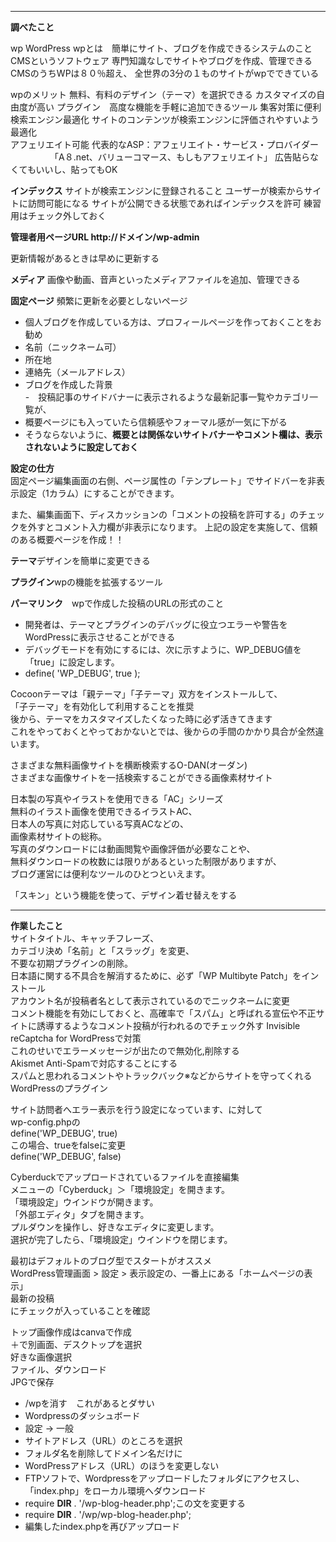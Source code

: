 ***
**調べたこと**

wp WordPress
wpとは　簡単にサイト、ブログを作成できるシステムのこと
CMSというソフトウェア
専門知識なしでサイトやブログを作成、管理できる
CMSのうちWPは８０％超え、
全世界の3分の１ものサイトがwpでできている

wpのメリット
無料、有料のデザイン（テーマ）を選択できる
カスタマイズの自由度が高い
プラグイン　高度な機能を手軽に追加できるツール
集客対策に便利　検索エンジン最適化 サイトのコンテンツが検索エンジンに評価されやすいよう最適化  
アフェリエイト可能
代表的なASP：アフェリエイト・サービス・プロバイダー
　　　　　「A８.net、バリューコマース、もしもアフェリエイト」
広告貼らなくてもいいし、貼ってもOK

**インデックス** サイトが検索エンジンに登録されること
ユーザーが検索からサイトに訪問可能になる
サイトが公開できる状態であればインデックスを許可
練習用はチェック外しておく

**管理者用ページURL http://ドメイン/wp-admin**

更新情報があるときは早めに更新する

**メディア** 画像や動画、音声といったメディアファイルを追加、管理できる

**固定ページ** 頻繁に更新を必要としないページ

- 個人ブログを作成している方は、プロフィールページを作っておくことをお勧め
- 名前（ニックネーム可）  
- 所在地  
- 連絡先（メールアドレス）  
- ブログを作成した背景  
-　投稿記事のサイドバナーに表示されるような最新記事一覧やカテゴリ一覧が、  
- 概要ページにも入っていたら信頼感やフォーマル感が一気に下がる  
- そうならないように、**概要とは関係ないサイトバナーやコメント欄は、表示されないように設定しておく**  

**設定の仕方**  
固定ページ編集画面の右側、ページ属性の「テンプレート」でサイドバーを非表示設定（1カラム）にすることができます。

また、編集画面下、ディスカッションの「コメントの投稿を許可する」のチェックを外すとコメント入力欄が非表示になります。
上記の設定を実施して、信頼のある概要ページを作成！！

**テーマ**デザインを簡単に変更できる

**プラグイン**wpの機能を拡張するツール　　　

**パーマリンク**　wpで作成した投稿のURLの形式のこと


- 開発者は、テーマとプラグインのデバッグに役立つエラーや警告をWordPressに表示させることができる
- デバッグモードを有効にするには、次に示すように、WP_DEBUG値を「true」に設定します。
- define( 'WP_DEBUG', true );

Cocoonテーマは「親テーマ」「子テーマ」双方をインストールして、  
「子テーマ」を有効化して利用することを推奨  
後から、テーマをカスタマイズしたくなった時に必ず活きてきます  
これをやっておくとやっておかないとでは、後からの手間のかかり具合が全然違います。   

さまざまな無料画像サイトを横断検索するO-DAN(オーダン)  
さまざまな画像サイトを一括検索することができる画像素材サイト  

日本製の写真やイラストを使用できる「AC」シリーズ  
無料のイラスト画像を使用できるイラストAC、  
日本人の写真に対応している写真ACなどの、  
画像素材サイトの総称。  
写真のダウンロードには動画閲覧や画像評価が必要なことや、  
無料ダウンロードの枚数には限りがあるといった制限がありますが、  
ブログ運営には便利なツールのひとつといえます。  

「スキン」という機能を使って、デザイン着せ替えをする　　
***
**作業したこと**  
サイトタイトル、キャッチフレーズ、    
カテゴリ決め「名前」と「スラッグ」を変更、  
不要な初期プラグインの削除。  
日本語に関する不具合を解消するために、必ず「WP Multibyte Patch」をインストール  
アカウント名が投稿者名として表示されているのでニックネームに変更  
コメント機能を有効にしておくと、高確率で「スパム」と呼ばれる宣伝や不正サイトに誘導するようなコメント投稿が行われるのでチェック外す 
Invisible reCaptcha for WordPressで対策  
これのせいでエラーメッセージが出たので無効化,削除する  
Akismet Anti-Spamで対応することにする  
スパムと思われるコメントやトラックバック※などからサイトを守ってくれるWordPressのプラグイン  


サイト訪問者へエラー表示を行う設定になっています、に対して  
wp-config.phpの  
define('WP_DEBUG', true)  
この場合、trueをfalseに変更  
define('WP_DEBUG', false)  


Cyberduckでアップロードされているファイルを直接編集  
メニューの「Cyberduck」＞「環境設定」を開きます。   
「環境設定」ウインドウが開きます。  
「外部エディタ」タブを開きます。  
プルダウンを操作し、好きなエディタに変更します。   
選択が完了したら、「環境設定」ウインドウを閉じます。  

最初はデフォルトのブログ型でスタートがオススメ  
WordPress管理画面 > 設定 > 表示設定の、一番上にある「ホームページの表示」  
最新の投稿  
にチェックが入っていることを確認  

トップ画像作成はcanvaで作成  
＋で別画面、デスクトップを選択  
好きな画像選択  
ファイル、ダウンロード  
JPGで保存  

- /wpを消す　これがあるとダサい
- Wordpressのダッシュボード
- 設定 → 一般
- サイトアドレス（URL）のところを選択
- フォルダ名を削除してドメイン名だけに
- WordPressアドレス（URL）のほうを変更しない
- FTPソフトで、Wordpressをアップロードしたフォルダにアクセスし、「index.php」をローカル環境へダウンロード
- require __DIR__ . '/wp-blog-header.php';この文を変更する
- require __DIR__ . '/wp/wp-blog-header.php';
- 編集したindex.phpを再びアップロード


